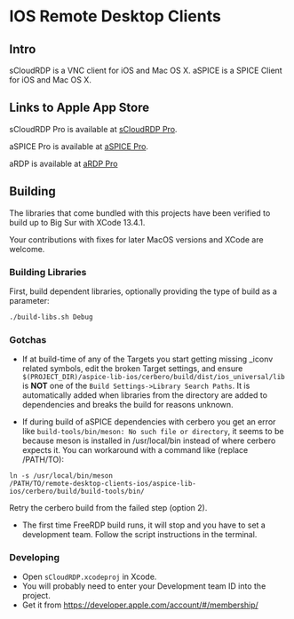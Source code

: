 # IOS Remote Desktop Clients

## Intro

sCloudRDP is a VNC client for iOS and Mac OS X. aSPICE is a SPICE Client for iOS and Mac OS X.

## Links to Apple App Store

sCloudRDP Pro is available at [sCloudRDP Pro](https://apps.apple.com/app/sCloudRDP-pro/id1506461202).

aSPICE Pro is available at [aSPICE Pro](https://apps.apple.com/app/aspice-pro/id1560593107).

aRDP is available at [aRDP Pro](https://apps.apple.com/app/ardp-pro/id1620745523)

## Building

The libraries that come bundled with this projects have been verified to build up to Big Sur with XCode 13.4.1.

Your contributions with fixes for later MacOS versions and XCode are welcome.

### Building Libraries
First, build dependent libraries, optionally providing the type of build as a parameter:

```bash
./build-libs.sh Debug
```

### Gotchas

- If at build-time of any of the Targets you start getting missing _iconv related symbols,
edit the broken Target settings, and ensure
`$(PROJECT_DIR)/aspice-lib-ios/cerbero/build/dist/ios_universal/lib` is
**NOT** one of the `Build Settings->Library Search Paths`. It is automatically added
when libraries from the directory are added to dependencies and breaks the build
for reasons unknown.

- If during build of aSPICE dependencies with cerbero you get an error like `build-tools/bin/meson:
No such file or directory`, it seems to be because meson is installed in /usr/local/bin instead
of where cerbero expects it. You can workaround with a command like (replace /PATH/TO):
```
ln -s /usr/local/bin/meson 
/PATH/TO/remote-desktop-clients-ios/aspice-lib-ios/cerbero/build/build-tools/bin/
```
Retry the cerbero build from the failed step (option 2).

- The first time FreeRDP build runs, it will stop and you have to set a development team. Follow
the script instructions in the terminal.


### Developing

- Open `sCloudRDP.xcodeproj` in Xcode.
- You will probably need to enter your Development team ID into the project.
- Get it from https://developer.apple.com/account/#/membership/
